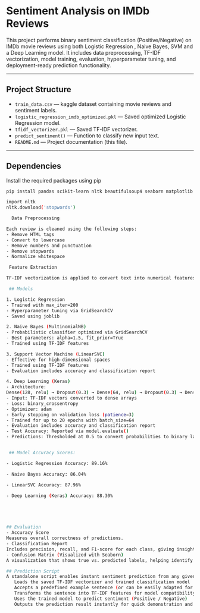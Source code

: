 #  Sentiment Analysis on IMDb Reviews

This project performs binary sentiment classification (Positive/Negative) on IMDb movie reviews using both Logistic Regression , Naive Bayes,
SVM and a Deep Learning model. It includes data preprocessing, TF-IDF vectorization, model training, evaluation, hyperparameter tuning, and deployment-ready prediction functionality.

---

##  Project Structure

- `train_data.csv` — kaggle dataset containing movie reviews and sentiment labels.
- `logistic_regression_imdb_optimized.pkl` — Saved optimized Logistic Regression model.
- `tfidf_vectorizer.pkl` — Saved TF-IDF vectorizer.
- `predict_sentiment()` — Function to classify new input text.
- `README.md` — Project documentation (this file).

---

##  Dependencies

Install the required packages using pip

```bash
pip install pandas scikit-learn nltk beautifulsoup4 seaborn matplotlib tensorflow joblib

import nltk
nltk.download('stopwords')

  Data Preprocessing

Each review is cleaned using the following steps:
- Remove HTML tags
- Convert to lowercase
- Remove numbers and punctuation
- Remove stopwords
- Normalize whitespace

 Feature Extraction

TF-IDF vectorization is applied to convert text into numerical features

 ## Models

1. Logistic Regression
- Trained with max_iter=200
- Hyperparameter tuning via GridSearchCV
- Saved using joblib

2. Naive Bayes (MultinomialNB)
- Probabilistic classifier optimized via GridSearchCV
- Best parameters: alpha=1.5, fit_prior=True
- Trained using TF-IDF features

3. Support Vector Machine (LinearSVC)
- Effective for high-dimensional spaces
- Trained using TF-IDF features
- Evaluation includes accuracy and classification report

4. Deep Learning (Keras)
- Architecture:
Dense(128, relu) → Dropout(0.3) → Dense(64, relu) → Dropout(0.3) → Dense(1, sigmoid)
- Input: TF-IDF vectors converted to dense arrays
- Loss: binary_crossentropy
- Optimizer: adam
- Early stopping on validation loss (patience=3)
- Trained for up to 20 epochs with batch_size=64
- Evaluation includes accuracy and classification report
- Test Accuracy: Reported via model.evaluate()
- Predictions: Thresholded at 0.5 to convert probabilities to binary labels


 ## Model Accuracy Scores:

- Logistic Regression Accuracy: 89.16%

- Naive Bayes Accuracy: 86.04%

- LinearSVC Accuracy: 87.96%

- Deep Learning (Keras) Accuracy: 88.30%





## Evaluation
- Accuracy Score
Measures overall correctness of predictions.
- Classification Report
Includes precision, recall, and F1-score for each class, giving insight into model balance and bias.
- Confusion Matrix (Visualized with Seaborn)
A visualization that shows true vs. predicted labels, helping identify misclassifications and class-specific performance.

## Prediction Script
A standalone script enables instant sentiment prediction from any given text:
   Loads the saved TF-IDF vectorizer and trained classification model
   Accepts a predefined example sentence (or can be easily adapted for user input)
   Transforms the sentence into TF-IDF features for model compatibility
   Uses the trained model to predict sentiment (Positive / Negative)
   Outputs the prediction result instantly for quick demonstration and validation














